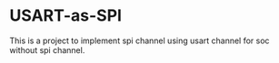 # USART-as-SPI 

This is a project to implement spi channel using usart channel for soc without spi channel.

